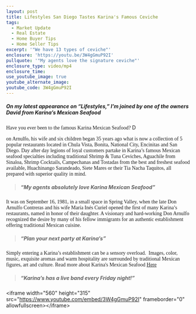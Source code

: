 ```yaml
---
layout: post
title: Lifestyles San Diego Tastes Karina's Famous Ceviche
tags:
  - Market Update
  - Real Estate
  - Home Buyer Tips
  - Home Seller Tips
excerpt: '"We have 13 types of ceviche"'
enclosure: 'https://youtu.be/3W4gGmuP92I'
pullquote: '"My agents love the signature ceviche"'
enclosure_type: video/mp4
enclosure_time:
use_youtube_image: true
youtube_alternate_image:
youtube_code: 3W4gGmuP92I
---
```



##### **On my latest appearance on “Lifestyles,” I’m joined by one of the owners David from Karina’s Mexican Seafood**

<font><font face="Calibri">Have you ever been to the famous Karina Mexican Seafood? </font>D</font>

<font face="Calibri">on Arnulfo, his wife and six children began 35 years ago what is now a collection of 5 popular restaurants located in Chula Vista, Bonita, National City, Encinitas and San Diego. Day after day legions of loyal customers partake in Karina&rsquo;s famous Mexican seafood specialties including traditional Shrimp &amp; Tuna Ceviches, Aguachile from Sinaloa, Shrimp Cocktails, Campechanas and Tostadas from the best and freshest seafood available, Huachinango Sarandeado, Siete Mares or their Tia Nacha Taquitos, all prepared with superior quality in mind.</font>

> ##### “My agents absolutely love Karina Mexican Seafood”

<font face="Calibri">It was on September 16, 1981, in a small space in Spring Valley, when the late Don Arnulfo Contreras and his wife Mar&iacute;a In&eacute;s Curiel opened the first of many Karina&rsquo;s restaurants, named in honor of their daughter. A visionary and hard-working Don Arnulfo recognized the desire by many of his fellow immigrants for an authentic establishment offering traditional Mexican cuisine.</font>

> ##### “Plan your next party at Karina’s”

<font face="Calibri">Simply entering a Karina&rsquo;s establishment can be a sensory overload.&nbsp; Images, color, music, exquisite aromas and warm hospitality are surrounded by traditional Mexican figures, art and culture. Read more about Karina's Mexican Seafood <a href="http://www.karinasseafood.com/menu">Here</a></font>

> ##### “Karina’s has a live band every Friday night!”

&lt;iframe width="560" height="315" src="https://www.youtube.com/embed/3W4gGmuP92I" frameborder="0" allowfullscreen&gt;&lt;/iframe&gt;